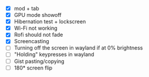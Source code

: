 - [x] mod + tab
- [x] GPU mode showoff
- [x] Hibernation test + lockscreen
- [x] Wi-Fi not working
- [x] Rofi should not fade
- [x] Screencasting
- [ ] Turning off the screen in wayland if at 0% brightness
- [ ] "Holding" keypresses in wayland
- [ ] Gist pasting/copying
- [ ] 180* screen flip
